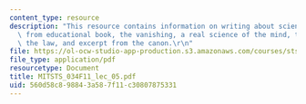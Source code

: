 ```yaml
---
content_type: resource
description: "This resource contains information on writing about science, excerpt\
  \ from educational book, the vanishing, a real science of the mind, this essay breaks\
  \ the law, and excerpt from the canon.\r\n"
file: https://ol-ocw-studio-app-production.s3.amazonaws.com/courses/sts-034-science-communication-a-practical-guide-fall-2011/560d58c898843a587f11c30807875331_MITSTS_034F11_lec_05.pdf
file_type: application/pdf
resourcetype: Document
title: MITSTS_034F11_lec_05.pdf
uid: 560d58c8-9884-3a58-7f11-c30807875331
---
```

